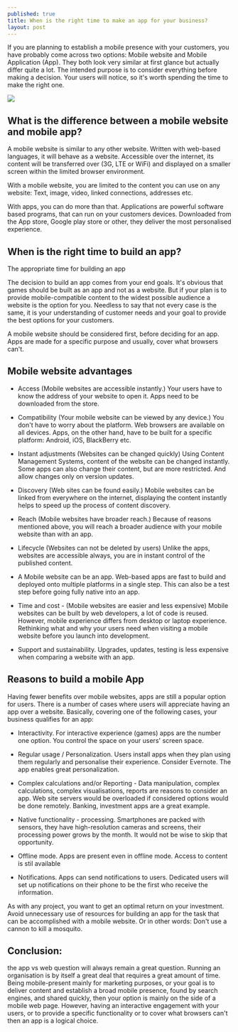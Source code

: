 ```yaml
---
published: true
title: When is the right time to make an app for your business?
layout: post
---
```

If you are planning to establish a mobile presence with your customers, you have probably come across two options: Mobile website and Mobile Application (App). They both look very similar at first glance but actually differ quite a lot. The intended purpose is to consider everything before making a decision. Your users will notice, so it's worth spending the time to make the right one.

![](https://dl.dropboxusercontent.com/s/s1okx31ksz568ps/cover.jpg)

## What is the difference between a mobile website and mobile app?
A mobile website is similar to any other website. Written with web-based languages, it will behave as a website. Accessible over the internet, its content will be transferred over (3G, LTE or WiFi) and displayed on a smaller screen within the limited browser environment.

With a mobile website, you are limited to the content you can use on any website: Text, image, video, linked connections, addresses etc.


With apps, you can do more than that. Applications are powerful software based programs, that can run on your customers devices. Downloaded from the App store, Google play store or other, they deliver the most personalised experience.


## When is the right time to build an app?
The appropriate time for building an app


The decision to build an app comes from your end goals. It's obvious that games should be built as an app and not as a website. But if your plan is to provide mobile-compatible content to the widest possible audience a website is the option for you. Needless to say that not every case is the same, it is your understanding of customer needs and your goal to provide the best options for your customers.


A mobile website should be considered first, before deciding for an app. Apps are made for a specific purpose and usually, cover what browsers can't.

## Mobile website advantages
 - Access (Mobile websites are accessible instantly.) Your users have to know the address of your website to open it. Apps need to be downloaded from the store.

- Compatibility (Your mobile website can be viewed by any device.) You don't have to worry about the platform. Web browsers are available on all devices. Apps, on the other hand, have to be built for a specific platform: Android, iOS, BlackBerry etc.

- Instant adjustments (Websites can be changed quickly) Using Content Management Systems, content of the website can be changed instantly. Some apps can also change their content, but are more restricted. And allow changes only on version updates.

- Discovery (Web sites can be found easily.) Mobile websites can be linked from everywhere on the internet, displaying the content instantly helps to speed up the process of content discovery.

- Reach (Mobile websites have broader reach.) Because of reasons mentioned above, you will reach a broader audience with your mobile website than with an app.

- Lifecycle (Websites can not be deleted by users) Unlike the apps, websites are accessible always, you are in instant control of the published content.

- A Mobile website can be an app. Web-based apps are fast to build and deployed onto multiple platforms in a single step. This can also be a test step before going fully native into an app.

- Time and cost - (Mobile websites are easier and less expensive) Mobile websites can be built by web developers, a lot of code is reused. However, mobile experience differs from desktop or laptop experience. Rethinking what and why your users need when visiting a mobile website before you launch into development.

- Support and sustainability. Upgrades, updates, testing is less expensive when comparing a website with an app.

## Reasons to build a mobile App

Having fewer benefits over mobile websites, apps are still a popular option for users. There is a number of cases where users will appreciate having an app over a website. Basically, covering one of the following cases, your business qualifies for an app:

- Interactivity. For interactive experience (games) apps are the number one option. You control the space on your users' screen space.

- Regular usage / Personalization. Users install apps when they plan using them regularly and personalise their experience. Consider Evernote. The app enables great personalization.

- Complex calculations and/or Reporting - Data manipulation, complex calculations, complex visualisations, reports are reasons to consider an app. Web site servers would be overloaded if considered options would be done remotely. Banking, investment apps are a great example.

- Native functionality - processing. Smartphones are packed with sensors, they have high-resolution cameras and screens, their processing power grows by the month. It would not be wise to skip that opportunity.

- Offline mode. Apps are present even in offline mode. Access to content is stil available

- Notifications. Apps can send notifications to users. Dedicated users will set up notifications on their phone to be the first who receive the information.

As with any project, you want to get an optimal return on your investment. Avoid unnecessary use of resources for building an app for the task that can be accomplished with a mobile website. Or in other words: Don't use a cannon to kill a mosquito.

## Conclusion:
the app vs web question will always remain a great question. Running an organisation is by itself a great deal that requires a great amount of time. Being mobile-present mainly for marketing purposes, or your goal is to deliver content and establish a broad mobile presence, found by search engines, and shared quickly, then your option is mainly on the side of a mobile web page.
However, having an interactive engagement with your users, or to provide a specific functionality or to cover what browsers can't then an app is a logical choice.